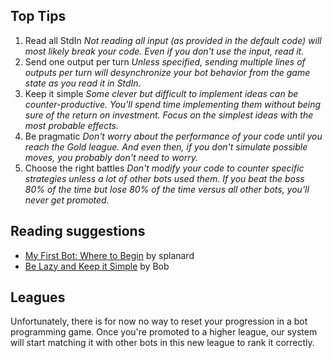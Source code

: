 ## Top Tips

1. Read all StdIn
_Not reading all input (as provided in the default code) will most likely break your code. Even if you don't use the input, read it._
2. Send one output per turn
_Unless specified, sending multiple lines of outputs per turn will desynchronize your bot behavior from the game state as you read it in StdIn._
3. Keep it simple
_Some clever but difficult to implement ideas can be counter-productive. You'll spend time implementing them without being sure of the return on investment. Focus on the simplest ideas with the most probable effects._
4. Be pragmatic
_Don't worry about the performance of your code until you reach the Gold league. And even then, if you don't simulate possible moves, you probably don't need to worry._
5. Choose the right battles
_Don't modify your code to counter specific strategies unless a lot of other bots used them. If you beat the boss 80% of the time but lose 80% of the time versus all other bots, you'll never get promoted._

## Reading suggestions

- [My First Bot: Where to Begin](https://www.codingame.com/blog/first-programming-contest/) by splanard
- [Be Lazy and Keep it Simple](https://www.codingame.com/blog/lazy-keep-simple/) by Bob

## Leagues

Unfortunately, there is for now no way to reset your progression in a bot programming game. Once you're promoted to a higher league, our system will start matching it with other bots in this new league to rank it correctly.